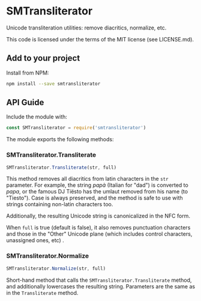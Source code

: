 # SMTransliterator

Unicode transliteration utilities: remove diacritics, normalize, etc.

This code is licensed under the terms of the MIT license (see LICENSE.md).

## Add to your project

Install from NPM:

````sh
npm install --save smtransliterator
````

## API Guide

Include the module with:

````js
const SMTransliterator = require('smtransliterator')
````

The module exports the following methods:

### SMTransliterator.Transliterate

````js
SMTransliterator.Transliterate(str, full)
````

This method removes all diacritics from latin characters in the `str` parameter. For example, the string *papà* (Italian for "dad") is converted to *papa*, or the famous DJ Tiësto has the umlaut removed from his name (to "Tiesto"). Case is always preserved, and the method is safe to use with strings containing non-latin characters too. 

Additionally, the resulting Unicode string is canonicalized in the NFC form.

When `full` is true (default is false), it also removes punctuation characters and those in the "Other" Unicode plane (which includes control characters, unassigned ones, etc) .

### SMTransliterator.Normalize

````js
SMTransliterator.Normalize(str, full)
````

Short-hand method that calls the `SMTransliterator.Transliterate` method, and additionally lowercases the resulting string. Parameters are the same as in the `Transliterate` method.
